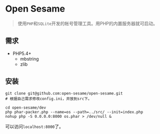 Open Sesame
============

> 使用`PHP`和`SQLite`开发的帐号管理工具。用PHP的内置服务器就可启动。

## 需求
+ PHP5.4+
	+ mbstring
    + zlib

## 安装

```
git clone git@github.com:open-sesame/open-sesame.git
# 根据自己需求修改config.ini，并放到src下。

cd open-sesame/dev
php phar-packer.php --name=os --path=../src/ --init=index.php
nohup php -S 0.0.0.0:8000 os.phar > /dev/null &
```

可以访问`localhost:8000`了。